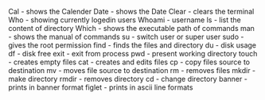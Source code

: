 Cal - shows the Calender
Date - shows the Date
Clear - clears the terminal
Who - showing currently logedin users
Whoami - username
ls - list the content of directory
Which - shows the executable path of commands
man - shows the manual of commands
su - switch user or super user
sudo - gives the root permission
find - finds the files and directory
du - disk usage
df - disk free
exit - exit from process
pwd - present working directory
touch - creates empty files
cat - creates and edits files
cp - copy files source to destination
mv - moves file source to destination
rm - removes files
mkdir - make directory
rmdir - removes directory
cd - change directory
banner - prints in banner format
figlet - prints in ascii line formats
